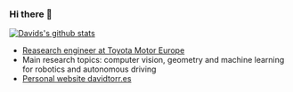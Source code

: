 ### Hi there 👋
[![Davids's github stats](https://github-readme-stats.vercel.app/api?username=DavidTorresOcana)](https://github.com/DavidTorresOcana)

 - [Reasearch engineer at Toyota Motor Europe](https://www.linkedin.com/in/davidtorresocana/)
 - Main research topics: computer vision, geometry and machine learning for robotics and autonomous driving
 - [Personal website davidtorr.es](https://davidtorresocana.github.io/devportfolio/)
 
<!--
**DavidTorresOcana/DavidTorresOcana** is a ✨ _special_ ✨ repository because its `README.md` (this file) appears on your GitHub profile.

Here are some ideas to get you started:

- 🔭 I’m currently working on ...
- 🌱 I’m currently learning ...
- 👯 I’m looking to collaborate on ...
- 🤔 I’m looking for help with ...
- 💬 Ask me about ...
- 📫 How to reach me: ...
- 😄 Pronouns: ...
- ⚡ Fun fact: ...
-->
